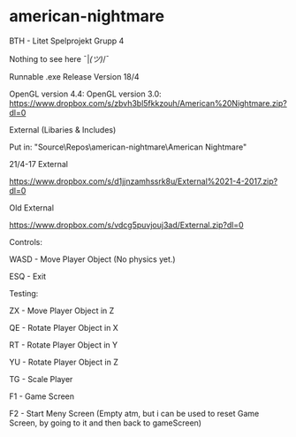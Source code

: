 # american-nightmare
BTH - Litet Spelprojekt Grupp 4

Nothing to see here ¯|_(ツ)_/¯

Runnable .exe Release Version 18/4

OpenGL version 4.4: 
OpenGL version 3.0: https://www.dropbox.com/s/zbvh3bl5fkkzouh/American%20Nightmare.zip?dl=0


External (Libaries & Includes)

Put in: "Source\Repos\american-nightmare\American Nightmare\"

21/4-17 External

https://www.dropbox.com/s/d1jjnzamhssrk8u/External%2021-4-2017.zip?dl=0

Old External

https://www.dropbox.com/s/vdcg5puvjouj3ad/External.zip?dl=0

Controls:

WASD - Move Player Object (No physics yet.)

ESQ - Exit




Testing:

ZX - Move Player Object in Z

QE - Rotate Player Object in X

RT - Rotate Player Object in Y

YU - Rotate Player Object in Z

TG - Scale Player

F1 - Game Screen

F2 - Start Meny Screen (Empty atm, but i can be used to reset Game Screen, by going to it and then back to gameScreen)


